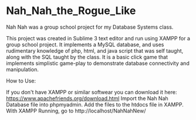 # Nah_Nah_the_Rogue_Like
Nah Nah was a group school project for my Database Systems class.

This project was created in Sublime 3 text editor and run using XAMPP for a group school project. It implements a MySQL database, and uses rudimentary knowledge of php, html, and java script that was self taught, along with the SQL taught by the class. It is a basic click game that implements simplistic game-play to demonstrate database connectivity and manipulation.

How to Use:

If you don't have XAMPP or similar softwear you can download it here: https://www.apachefriends.org/download.html
Import the Nah Nah Database file into phpmyadmin.
Add the files to the htdocs file in XAMPP.
With XAMPP Running, go to http://localhost/NahNahNew/
